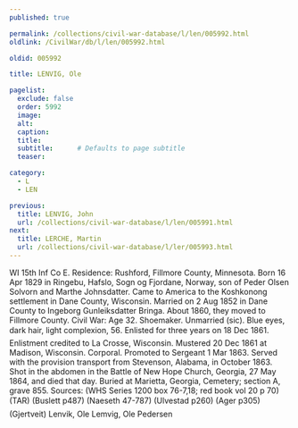 ```yaml
---
published: true

permalink: /collections/civil-war-database/l/len/005992.html
oldlink: /CivilWar/db/l/len/005992.html

oldid: 005992

title: LENVIG, Ole

pagelist:
  exclude: false
  order: 5992
  image: 
  alt:
  caption:
  title:
  subtitle:      # Defaults to page subtitle
  teaser:

category: 
  - L 
  - LEN

previous:
  title: LENVIG, John
  url: /collections/civil-war-database/l/len/005991.html  
next:
  title: LERCHE, Martin
  url: /collections/civil-war-database/l/ler/005993.html   
---
```

WI 15th Inf Co E. Residence: Rushford, Fillmore County, Minnesota. Born 16 Apr 1829 in Ringebu, Hafslo, Sogn og Fjordane, Norway, son of Peder Olsen Solvorn and Marthe Johnsdatter. Came to America to the Koshkonong settlement in Dane County, Wisconsin. Married on 2 Aug 1852 in Dane County to Ingeborg Gunleiksdatter Bringa. About 1860, they moved to Fillmore County. Civil War: Age 32. Shoemaker. Unmarried (sic). Blue eyes, dark hair, light complexion, 5&#146;6&#148;. Enlisted for three years on 18 Dec 1861. Enlistment credited to La Crosse, Wisconsin. Mustered 20 Dec 1861 at Madison, Wisconsin. Corporal. Promoted to Sergeant 1 Mar 1863. Served with the provision transport from Stevenson, Alabama, in October 1863. Shot in the abdomen in the Battle of New Hope Church, Georgia, 27 May 1864, and died that day. Buried at Marietta, Georgia, Cemetery; section A, grave 855. Sources: (WHS Series 1200 box 76-7,18; red book vol 20 p 70) (TAR) (Buslett p487) (Naeseth &#146;47-787) (Ulvestad p260) (Ager p305) (Gjertveit) &#147;Lenvik, Ole&#148; &#147;Lemvig, Ole Pedersen&#148;